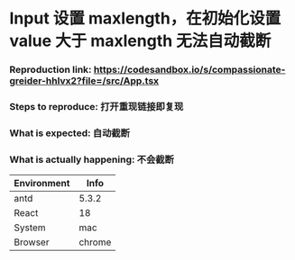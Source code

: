 # Input 设置 maxlength，在初始化设置 value 大于 maxlength 无法自动截断

### Reproduction link: <https://codesandbox.io/s/compassionate-greider-hhlvx2?file=/src/App.tsx>

### Steps to reproduce: 打开重现链接即复现

### What is expected: 自动截断

### What is actually happening: 不会截断

| Environment | Info   |
| ----------- | ------ |
| antd        | 5.3.2  |
| React       | 18     |
| System      | mac    |
| Browser     | chrome |
